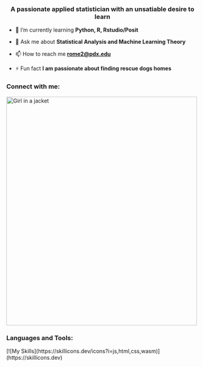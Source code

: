 <h3 align="center">A passionate applied statistician with an unsatiable desire to learn</h3>

- 🌱 I’m currently learning **Python, R, Rstudio/Posit**

- 💬 Ask me about **Statistical Analysis and Machine Learning Theory**

- 📫 How to reach me **rome2@pdx.edu**

- ⚡ Fun fact **I am passionate about finding rescue dogs homes**

<h3 align="left">Connect with me:</h3>
<p align="left">
<a href="https://9travart9.github.io/" target="_blank"><img src="fa-globe" alt="Girl in a jacket" style="width:500px;height:600px;">

</a>
</p>

<h3 align="left">Languages and Tools:</h3>
[![My Skills](https://skillicons.dev/icons?i=js,html,css,wasm)](https://skillicons.dev)

